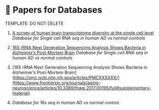 # 📑 Papers for Databases

TEMPLATE: DO NOT DELETE

1. [A survey of human brain transcriptome diversity at the single cell level](https://www.pnas.org/doi/full/10.1073/pnas.1507125112)  
   *Database for Single cell RNA seq in human AD vs normal controls*
2. [16S rRNA Next Generation Sequencing Analysis Shows Bacteria in Alzheimer’s Post-Mortem Brain](https://www.pnas.org/doi/full/10.1073/pnas.1507125112](https://www.frontiersin.org/journals/aging-neuroscience/articles/10.3389/fnagi.2017.00195/full#supplementary-material))  
   *Database for Single cell RNA seq in human AD vs normal controls*

3. [16S rRNA Next Generation Sequencing Analysis Shows Bacteria in Alzheimer’s Post-Mortem Brain](https://pmc.ncbi.nlm.nih.gov/articles/PMCXXXXXX/](https://www.frontiersin.org/journals/aging-neuroscience/articles/10.3389/fnagi.2017.00195/full#supplementary-material)
4.   
   *Database for 16s seq in human AD vs normal control.*

   
